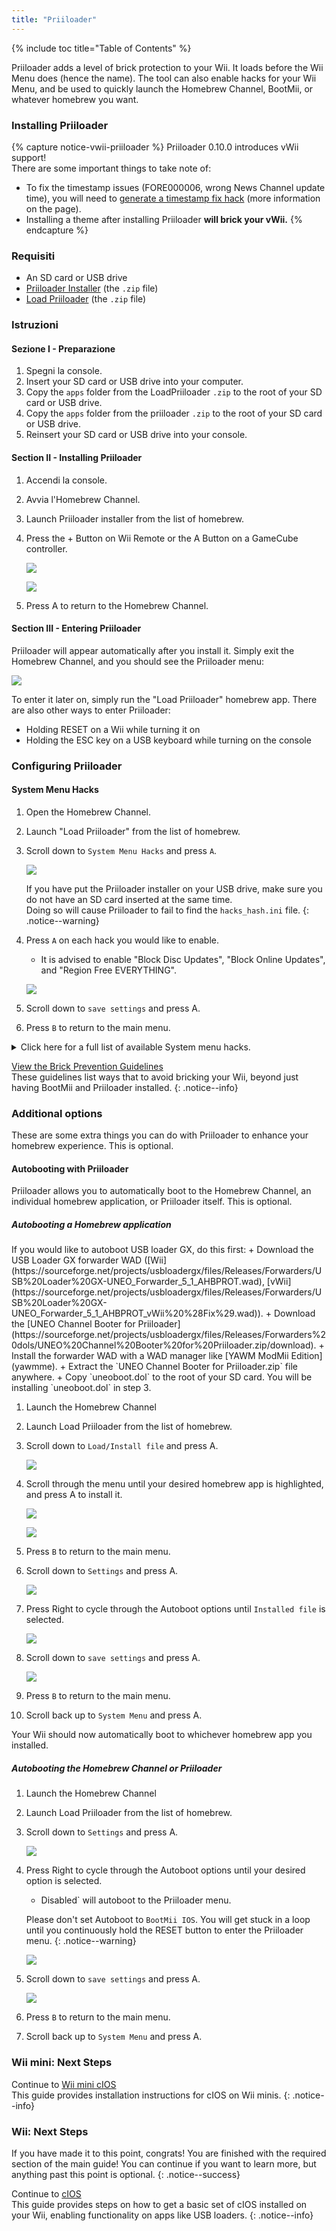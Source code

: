 ```yaml
---
title: "Priiloader"
---
```


{% include toc title="Table of Contents" %}

Priiloader adds a level of brick protection to your Wii. It loads before the Wii Menu does (hence the name). The tool can also enable hacks for your Wii Menu, and be used to quickly launch the Homebrew Channel, BootMii, or whatever homebrew you want.

### Installing Priiloader

{% capture notice-vwii-priiloader %}
Priiloader 0.10.0 introduces vWii support! <br> There are some important things to take note of:
+ To fix the timestamp issues (FORE000006, wrong News Channel update time), you will need to [generate a timestamp fix hack](https://garyodernichts.github.io/priiloader-patch-gen/) (more information on the page).
+ Installing a theme after installing Priiloader **will brick your vWii.**
{% endcapture %}

<!--div class="notice--success" markdown="1">{{ notice-vwii-priiloader }} </div-->

### Requisiti

* An SD card or USB drive
* [Priiloader Installer](https://oscwii.org/library/app/priiloader) (the `.zip` file)
* [Load Priiloader](https://oscwii.org/library/app/loadpriiloader) (the `.zip` file)

### Istruzioni

#### Sezione I - Preparazione

1. Spegni la console.
1. Insert your SD card or USB drive into your computer.
1. Copy the `apps` folder from the LoadPriiloader `.zip` to the root of your SD card or USB drive.
1. Copy the `apps` folder from the priiloader `.zip` to the root of your SD card or USB drive.
1. Reinsert your SD card or USB drive into your console.

#### Section II - Installing Priiloader

1. Accendi la console.
1. Avvia l'Homebrew Channel.
1. Launch Priiloader installer from the list of homebrew.
1. Press the + Button on Wii Remote or the A Button on a GameCube controller.

    ![](/images/priiloader/installer.png)

    ![](/images/priiloader/installing.png)

1. Press A to return to the Homebrew Channel.

#### Section III - Entering Priiloader

Priiloader will appear automatically after you install it. Simply exit the Homebrew Channel, and you should see the Priiloader menu:

![](/images/priiloader/menu.png)

To enter it later on, simply run the "Load Priiloader" homebrew app. There are also other ways to enter Priiloader:

+ Holding RESET on a Wii while turning it on
+ Holding the ESC key on a USB keyboard while turning on the console

### Configuring Priiloader

#### System Menu Hacks

1. Open the Homebrew Channel.
1. Launch "Load Priiloader" from the list of homebrew.
1. Scroll down to `System Menu Hacks` and press `A`.

    ![](/images/priiloader/menu_hacks.png)

    If you have put the Priiloader installer on your USB drive, make sure you do not have an SD card inserted at the same time. <br> Doing so will cause Priiloader to fail to find the `hacks_hash.ini` file.
    {: .notice--warning}

1. Press `A` on each hack you would like to enable.
    + It is advised to enable "Block Disc Updates", "Block Online Updates", and "Region Free EVERYTHING".

    ![](/images/priiloader/system_menu_hacks.png)

1. Scroll down to `save settings` and press A.
1. Press `B` to return to the main menu.

<details id="system-menu-hacks-list" class="notice--info" markdown="1">
<summary><a>Click here for a full list of available System menu hacks.</a></summary>

| Hack                                      | Descrizione                                                                                                                                                                           |
| ----------------------------------------- | ------------------------------------------------------------------------------------------------------------------------------------------------------------------------------------- |
| Block Disc Updates                        | Removes the "Wii System Update" screen included with some games that forces you to update the system before playing the game.                                                         |
| Block Online Updates                      | Disables updating your Wii. Updates will fail with error 32007.                                                                                                                       |
| Auto-Press A at Health Screen             | Automatically presses the A Button to get past the initial "Health and Safety" screen.                                                                                                |
| Replace Health Screen with Backmenu       | Changes the "Health and Safety" screen to the animation played when returning to the Wii Menu.                                                                                        |
| Move Disc Channel                         | Enables moving the Disc Channel anywhere on the Wii Menu. It's normally stuck in the top left of the first page.                                                                      |
| Wiimmfi Patch v4                          | Automatically patches all games you run from the Disc Channel for use with Wiimmfi.                                                                                                   |
| 480p graphics fix in system menu          | Fixes a small issue with 480p on the Wii Menu.                                                                                                                                        |
| Remove NoCopy Save File Protection        | Allows you to copy normally disallowed save files to your SD card from Data Management                                                                                                |
| Region Free EVERYTHING                    | Disables region locking for any Wii application, including downloaded ones.                                                                                                           |
| ~~No System Menu Sounds AT ALL~~          | ~~Disables all the Wii Menu sound effects.~~ Currently broken.                                                                                                                        |
| No System Menu Background Music           | Disables the Wii Menu background music.                                                                                                                                               |
| Re-Enable Bannerbomb v2                   | Enables the "Bannerbomb" exploit on the latest Wii version. Not needed when the Homebrew Channel is already installed.                                                                |
| OSReport to UsbGecko(slot B)              | Sends Wii Menu logs to a debugging device in memory card slot B.                                                                                                                      |
| OSReport to UsbGecko(GeckoOS,B)           | Sends Wii Menu logs to a debugging device in memory card slot B, if the Wii Menu is launched by Gecko OS.                                                                             |
| Force boot into Data Management           | Immediately loads the Wii menu into Data Management.                                                                                                                                  |
| Force Standard Recovery Mode              | Automatically launches the console in recovery mode. Used to launch recovery discs, letting users unbrick their Wii systems.                                                          |
| Remove Diagnostic Disc Check              | Removes a check in the Wii to see if an inserted game matches the title ID of the "Wii Startup Disc".                                                                                 |
| No-Delete HAXX,JODI,DVDX,DISC,DISK,RZDx   | Re-enable channels with these title IDs (originally blocked in system updates due to them being exploits).                                                                            |
| Force Disc Games to run under IOS249      | Make discs use cIOS 249 as the game's IOS. While it cannot allow playing of burned games on its own, it is needed to play burned discs. (Can give you Error 002 on a non-burned game) |
| Remove Deflicker                          | Removes the deflicker filter and makes the Wii Menu appear clearer.                                                                                                                   |
| Block Disc Autoboot                       | This prevents the Wii from instantly launching discs with title IDs starting with 0 or 1 (0x30, 0x31).                                                                                |
| Allow TitleID RAAE, 408x, 410x            | Allows the Wii Menu to read the discs with the title IDs RAAE (Wii Startup Disc), 408x and 410x (Wii Backup Disc)                                                                     |
| Remove IOS16 Disc Error                   | Allows the Wii Menu to launch discs (this is only the Wii Backup Disc) that use IOS16.                                                                                                |
| Mark Network Connection as Tested         | Enables the `Use This Connection` button in the Internet connection settings, regardless of the results of the last connection test.                                                  |
| Always enable WiiConnect24 for vWii       | Enables WiiConnect24 & Standby Connection every time the Wii menu starts. **Requires a reboot after enabling.**                                                                       |
| Create message via Calendar button (vWii) | Clicking on the Calendar button opens the Create Message menu instead of the Calendar, allowing the user to create Memos, send messages to, and register Wii friends.                 |

</details>

[View the Brick Prevention Guidelines](bricks#brick-prevention)<br> These guidelines list ways that to avoid bricking your Wii, beyond just having BootMii and Priiloader installed.
{: .notice--info}

### Additional options

These are some extra things you can do with Priiloader to enhance your homebrew experience. This is optional.

#### Autobooting with Priiloader

Priiloader allows you to automatically boot to the Homebrew Channel, an individual homebrew application, or Priiloader itself. This is optional.

##### Autobooting a Homebrew application

<div id="autobooting-usbloadergx" class="notice--warning" markdown="1">
If you would like to autoboot USB loader GX, do this first:
  + Download the USB Loader GX forwarder WAD ([Wii](https://sourceforge.net/projects/usbloadergx/files/Releases/Forwarders/USB%20Loader%20GX-UNEO_Forwarder_5_1_AHBPROT.wad), [vWii](https://sourceforge.net/projects/usbloadergx/files/Releases/Forwarders/USB%20Loader%20GX-UNEO_Forwarder_5_1_AHBPROT_vWii%20%28Fix%29.wad)).
  + Download the [UNEO Channel Booter for Priiloader](https://sourceforge.net/projects/usbloadergx/files/Releases/Forwarders%20dols/UNEO%20Channel%20Booter%20for%20Priiloader.zip/download).
  + Install the forwarder WAD with a WAD manager like [YAWM ModMii Edition](yawmme).
  + Extract the `UNEO Channel Booter for Priiloader.zip` file anywhere.
  + Copy `uneoboot.dol` to the root of your SD card.
You will be installing `uneoboot.dol` in step 3.
</div>

1. Launch the Homebrew Channel
1. Launch Load Priiloader from the list of homebrew.
1. Scroll down to `Load/Install file` and press A.

    ![](/images/priiloader/menu_install_file.png)

1. Scroll through the menu until your desired homebrew app is highlighted, and press A to install it.

    ![](/images/priiloader/installing_file.png)

    ![](/images/priiloader/installing_file_ok.png)

1. Press `B` to return to the main menu.
1. Scroll down to `Settings` and press A.

    ![](/images/priiloader/menu_settings.png)

1. Press Right to cycle through the Autoboot options until `Installed file` is selected.

    ![](/images/priiloader/autoboot_installed_file.png)

1. Scroll down to `save settings` and press A.

    ![](/images/priiloader/settings_save.png)

1. Press `B` to return to the main menu.
1. Scroll back up to `System Menu` and press A.

Your Wii should now automatically boot to whichever homebrew app you installed.

##### Autobooting the Homebrew Channel or Priiloader

1. Launch the Homebrew Channel
1. Launch Load Priiloader from the list of homebrew.
1. Scroll down to `Settings` and press A.

    ![](/images/priiloader/menu_settings.png)

1. Press Right to cycle through the Autoboot options until your desired option is selected.
    + Disabled` will autoboot to the Priiloader menu.

    Please don't set Autoboot to `BootMii IOS`. You will get stuck in a loop until you continuously hold the RESET button to enter the Priiloader menu.
    {: .notice--warning}

    ![](/images/priiloader/autoboot_disabled.png)

1. Scroll down to `save settings` and press A.

    ![](/images/priiloader/settings_save.png)

1. Press `B` to return to the main menu.
1. Scroll back up to `System Menu` and press A.

### Wii mini: Next Steps

Continue to [Wii mini cIOS](cios-mini)<br> This guide provides installation instructions for cIOS on Wii minis.
{: .notice--info}

### Wii: Next Steps

If you have made it to this point, congrats! You are finished with the required section of the main guide! You can continue if you want to learn more, but anything past this point is optional.
{: .notice--success}

Continue to [cIOS](cios)<br> This guide provides steps on how to get a basic set of cIOS installed on your Wii, enabling functionality on apps like USB loaders.
{: .notice--info}
